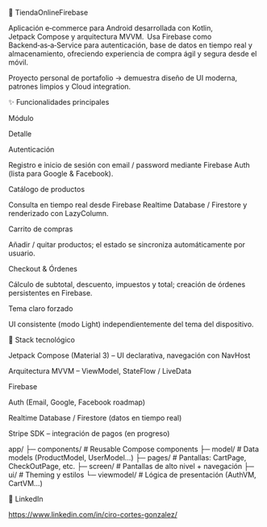 🛒 TiendaOnlineFirebase

Aplicación e‑commerce para Android desarrollada con Kotlin, Jetpack Compose y arquitectura MVVM.
  Usa Firebase como Backend‑as‑a‑Service para autenticación, base de datos en tiempo real y almacenamiento,
ofreciendo experiencia de compra ágil y segura desde el móvil.

Proyecto personal de portafolio → demuestra diseño de UI moderna, patrones limpios y Cloud integration.

✨ Funcionalidades principales

Módulo

Detalle

Autenticación

Registro e inicio de sesión con email / password mediante Firebase Auth (lista para Google & Facebook).

Catálogo de productos

Consulta en tiempo real desde Firebase Realtime Database / Firestore y renderizado con LazyColumn.

Carrito de compras

Añadir / quitar productos; el estado se sincroniza automáticamente por usuario.

Checkout & Órdenes

Cálculo de subtotal, descuento, impuestos y total; creación de órdenes persistentes en Firebase.

Tema claro forzado

UI consistente (modo Light) independientemente del tema del dispositivo.

🧰 Stack tecnológico


Jetpack Compose (Material 3) – UI declarativa, navegación con NavHost

Arquitectura MVVM – ViewModel, StateFlow / LiveData

Firebase

Auth (Email, Google, Facebook roadmap)

Realtime Database / Firestore (datos en tiempo real)



Stripe SDK – integración de pagos (en progreso)

app/
├─ components/        # Reusable Compose components
├─ model/             # Data models (ProductModel, UserModel…)
├─ pages/             # Pantallas: CartPage, CheckOutPage, etc.
├─ screen/            # Pantallas de alto nivel + navegación
├─ ui/                # Theming y estilos
└─ viewmodel/         # Lógica de presentación (AuthVM, CartVM…)



🔗 LinkedIn

https://www.linkedin.com/in/ciro-cortes-gonzalez/




